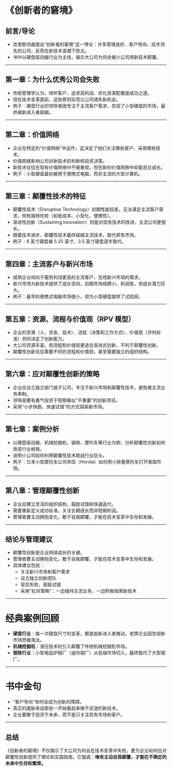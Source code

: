 # 《创新者的窘境》

## 前言/导论

- 克里斯坦森提出“创新者的窘境”这一悖论：许多管理良好、客户导向、技术领先的公司，反而在新技术浪潮下败北。
- 书中以硬盘驱动器行业为主线，揭示大公司为何会被小公司用新技术颠覆。

---

## 第一章：为什么优秀公司会失败

- 传统管理学认为，倾听客户、追求高利润、优化资源配置是成功之道。
- 但在技术变革面前，这些原则反而让公司错失新机会。
- 例子：硬盘行业的领导者因专注于主流客户需求，忽视了小型硬盘的市场，最终被新进入者超越。

---

## 第二章：价值网络

- 企业在特定的“价值网络”中运作，这决定了他们关注哪些客户、采用哪些技术。
- 价值网络影响公司对新技术的判断和投资决策。
- 新技术往往在现有价值网络中不被重视，但在新的价值网络中却能茁壮成长。
- 例子：小型硬盘最初被用于便携式电脑，而非主流的大型计算机。

---

## 第三章：颠覆性技术的特征

- 颠覆性技术（Disruptive Technology）初期性能较差，无法满足主流客户需求，但有独特优势（如低成本、小型化、便携性）。
- 渐进性创新（Sustaining Innovation）则是对现有技术的改进，主流公司更擅长。
- 随着技术进步，颠覆性技术最终超越主流技术，取代原有市场。
- 例子：8 英寸硬盘被 5.25 英寸、3.5 英寸硬盘逐步取代。

---

## 第四章：主流客户与新兴市场

- 成熟企业倾向于服务利润更高的主流客户，忽视新兴市场的需求。
- 新兴市场为新技术提供了成长空间，初期市场规模小、利润低，但成长潜力巨大。
- 例子：最早的便携式电脑市场很小，但为小型硬盘提供了试验田。

---

## 第五章：资源、流程与价值观（RPV 模型）

- 企业的资源（人、资金、技术）、流程（决策和工作方式）、价值观（评判标准）共同决定了创新能力。
- 大公司资源丰富，但流程和价值观更适合渐进式创新，不利于颠覆性创新。
- 颠覆性创新往往需要不同的流程和价值观，甚至需要独立的组织结构。

---

## 第六章：应对颠覆性创新的策略

- 企业应设立独立部门或子公司，专注于新兴市场和颠覆性技术，避免被主流业务牵制。
- 领导层要有勇气投资于短期看似“不重要”的创新项目。
- 采用“小步快跑、快速试错”的方式探索新市场。

---

## 第七章：案例分析

- 以硬盘驱动器、机械挖掘机、钢铁、摩托车等行业为例，分析颠覆性创新如何改变行业格局。
- 说明小公司如何利用颠覆性技术挑战行业巨头。
- 例子：日本小型摩托车公司本田（Honda）如何用小排量摩托车打开美国市场。

---

## 第八章：管理颠覆性创新

- 企业应建立灵活的组织结构，鼓励试错和快速迭代。
- 需要重新定义成功标准，关注长期成长而非短期利润。
- 管理者要主动拥抱变化，敢于自我颠覆，才能在技术变革中生存和发展。

---

## 结论与管理建议

- 颠覆性创新是企业持续成长的关键。
- 管理者要主动拥抱变化，敢于自我颠覆，才能在技术变革中生存和发展。
- 具体建议包括：
  - 关注新兴市场和客户需求
  - 设立独立创新团队
  - 容忍失败，鼓励试错
  - 采用“杠铃策略”：一边维持主流业务，一边积极探索新技术

---

# 经典案例回顾

- **硬盘行业**：每一次硬盘尺寸的变革，都是由新进入者推动，老牌企业因忽视新市场而被淘汰。
- **机械挖掘机**：液压技术的引入颠覆了传统机械挖掘机市场。
- **钢铁行业**：小型电弧炉钢厂（迷你钢厂）从低端市场切入，最终取代了大型钢厂。

---

# 书中金句

- “客户导向”有时会成为创新的障碍。
- 真正的威胁来自那些一开始看起来微不足道的新技术。
- 企业要敢于投资于未来，而不是只关注现有市场和客户。

---

## 总结

《创新者的窘境》不仅揭示了大公司为何会在技术变革中失败，更为企业如何应对颠覆性创新提供了理论和实践指南。它强调：**唯有主动自我颠覆，才能在不确定的未来中生存和繁荣。**
